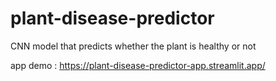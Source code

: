 # plant-disease-predictor
CNN model that predicts whether the plant is healthy or not

app demo : https://plant-disease-predictor-app.streamlit.app/
